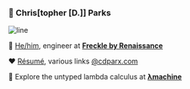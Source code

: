 ### 🍓 Chris\[topher \[D.]] Parks

![line](https://i.imgur.com/3pYz9hR.png)

💙 [He/him][pronouns], engineer at [**Freckle by Renaissance**][freckle]

❤️ [Résumé][resume], various links [@cdparx.com][cdparx]

💛 Explore the untyped lambda calculus at **[λmachine][λmachine]**

[pronouns]: http://pronoun.is/he/him
[freckle]: https://www.freckle.com
[λmachine]: https://lambda-machine.com
[cdparx]: https://cdparx.com/
[resume]: https://cdparx.com/pages/resume.html
